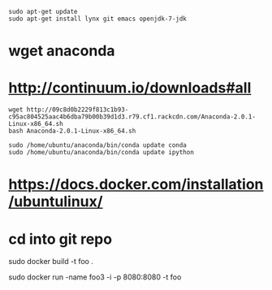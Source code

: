     sudo apt-get update
    sudo apt-get install lynx git emacs openjdk-7-jdk

# wget anaconda
# http://continuum.io/downloads#all

    wget http://09c8d0b2229f813c1b93-c95ac804525aac4b6dba79b00b39d1d3.r79.cf1.rackcdn.com/Anaconda-2.0.1-Linux-x86_64.sh
    bash Anaconda-2.0.1-Linux-x86_64.sh

    sudo /home/ubuntu/anaconda/bin/conda update conda
    sudo /home/ubuntu/anaconda/bin/conda update ipython

# https://docs.docker.com/installation/ubuntulinux/

# cd into git repo
sudo docker build -t foo .

sudo docker run -name foo3 -i -p 8080:8080 -t foo
